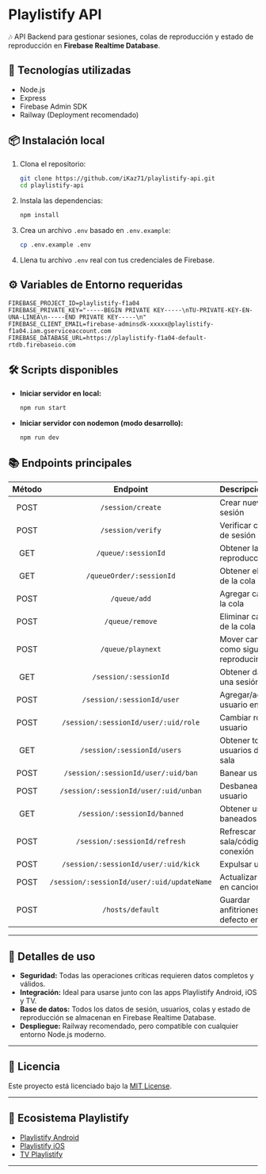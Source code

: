# Playlistify API

🎶 API Backend para gestionar sesiones, colas de reproducción y estado de reproducción en **Firebase Realtime Database**.

## 🚀 Tecnologías utilizadas

- Node.js
- Express
- Firebase Admin SDK
- Railway (Deployment recomendado)

## 📦 Instalación local

1. Clona el repositorio:
   ```bash
   git clone https://github.com/iKaz71/playlistify-api.git
   cd playlistify-api
   ```

2. Instala las dependencias:
   ```bash
   npm install
   ```

3. Crea un archivo `.env` basado en `.env.example`:
   ```bash
   cp .env.example .env
   ```

4. Llena tu archivo `.env` real con tus credenciales de Firebase.

## ⚙️ Variables de Entorno requeridas

```env
FIREBASE_PROJECT_ID=playlistify-f1a04
FIREBASE_PRIVATE_KEY="-----BEGIN PRIVATE KEY-----\nTU-PRIVATE-KEY-EN-UNA-LINEA\n-----END PRIVATE KEY-----\n"
FIREBASE_CLIENT_EMAIL=firebase-adminsdk-xxxxx@playlistify-f1a04.iam.gserviceaccount.com
FIREBASE_DATABASE_URL=https://playlistify-f1a04-default-rtdb.firebaseio.com
```

## 🛠️ Scripts disponibles

- **Iniciar servidor en local:**

  ```bash
  npm run start
  ```

- **Iniciar servidor con nodemon (modo desarrollo):**

  ```bash
  npm run dev
  ```

## 📚 Endpoints principales

| Método | Endpoint                  | Descripción                               |
|:------:|:-------------------------:|:------------------------------------------|
| POST   | `/session/create`         | Crear nueva sesión                        |
| POST   | `/session/verify`         | Verificar código de sesión                |
| GET    | `/queue/:sessionId`       | Obtener la cola de reproducción           |
| GET    | `/queueOrder/:sessionId`  | Obtener el orden de la cola               |
| POST   | `/queue/add`              | Agregar canción a la cola                 |
| POST   | `/queue/remove`           | Eliminar canción de la cola               |
| POST   | `/queue/playnext`         | Mover canción como siguiente a reproducir |
| GET    | `/session/:sessionId`     | Obtener datos de una sesión               |
| POST   | `/session/:sessionId/user`| Agregar/actualizar usuario en sala        |
| POST   | `/session/:sessionId/user/:uid/role` | Cambiar rol de usuario         |
| GET    | `/session/:sessionId/users`| Obtener todos los usuarios de la sala     |
| POST   | `/session/:sessionId/user/:uid/ban`   | Banear usuario                 |
| POST   | `/session/:sessionId/user/:uid/unban` | Desbanear usuario               |
| GET    | `/session/:sessionId/banned`| Obtener usuarios baneados               |
| POST   | `/session/:sessionId/refresh` | Refrescar sala/código de conexión      |
| POST   | `/session/:sessionId/user/:uid/kick`  | Expulsar usuario                  |
| POST   | `/session/:sessionId/user/:uid/updateName` | Actualizar nombre en canciones |
| POST   | `/hosts/default`           | Guardar anfitriones por defecto en sala   |

---

## 🧩 Detalles de uso

- **Seguridad:** Todas las operaciones críticas requieren datos completos y válidos.  
- **Integración:** Ideal para usarse junto con las apps Playlistify Android, iOS y TV.
- **Base de datos:** Todos los datos de sesión, usuarios, colas y estado de reproducción se almacenan en Firebase Realtime Database.
- **Despliegue:** Railway recomendado, pero compatible con cualquier entorno Node.js moderno.

---

## 💜 Licencia

Este proyecto está licenciado bajo la [MIT License](LICENSE).

---

## 🚀 Ecosistema Playlistify

- [Playlistify Android](https://github.com/iKaz71/Playlistify-Android)
- [Playlistify iOS](https://github.com/iKaz71/Playlistify-iOS)
- [TV Playlistify](https://github.com/iKaz71/TvPlaylistify)

---


